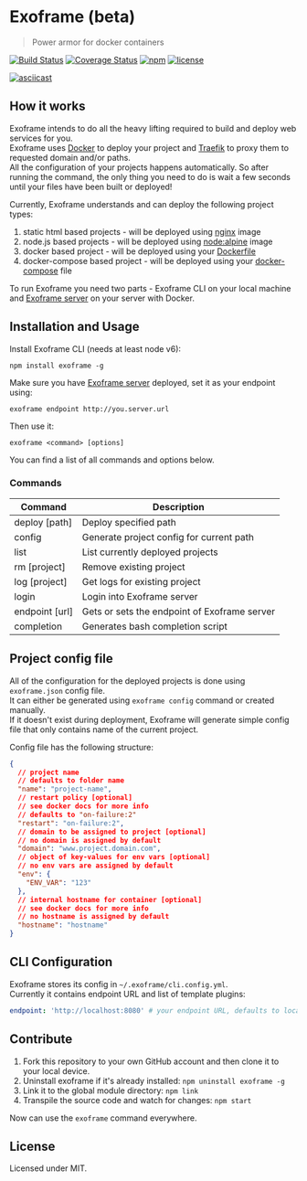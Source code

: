# Exoframe (beta)

> Power armor for docker containers

[![Build Status](https://travis-ci.org/exoframejs/exoframe.svg?branch=master)](https://travis-ci.org/exoframejs/exoframe)
[![Coverage Status](https://coveralls.io/repos/github/exoframejs/exoframe/badge.svg?branch=master)](https://coveralls.io/github/exoframejs/exoframe?branch=master)
[![npm](https://img.shields.io/npm/v/exoframe.svg?maxAge=2592000)](https://www.npmjs.com/package/exoframe)
[![license](https://img.shields.io/github/license/mashape/apistatus.svg?maxAge=2592000)](https://opensource.org/licenses/MIT)

[![asciicast](https://asciinema.org/a/121137.png)](https://asciinema.org/a/121137)

## How it works

Exoframe intends to do all the heavy lifting required to build and deploy web services for you.  
Exoframe uses [Docker](https://www.docker.com/) to deploy your project and [Traefik](https://traefik.io/) to proxy them to requested domain and/or paths.  
All the configuration of your projects happens automatically. So after running the command, the only thing you need to do is wait a few seconds until your files have been built or deployed!

Currently, Exoframe understands and can deploy the following project types:

1. static html based projects - will be deployed using [nginx](http://hub.docker.com/_/nginx) image
2. node.js based projects - will be deployed using [node:alpine](https://hub.docker.com/_/node) image
3. docker based project - will be deployed using your [Dockerfile](https://docs.docker.com/engine/reference/builder/)
4. docker-compose based project - will be deployed using your [docker-compose](https://docs.docker.com/compose/compose-file/) file

To run Exoframe you need two parts - Exoframe CLI on your local machine and [Exoframe server](https://github.com/exoframejs/exoframe-server) on your server with Docker.

## Installation and Usage

Install Exoframe CLI (needs at least node v6):

```
npm install exoframe -g
```

Make sure you have [Exoframe server](https://github.com/exoframejs/exoframe-server) deployed, set it as your endpoint using:

```
exoframe endpoint http://you.server.url
```

Then use it:

```
exoframe <command> [options]
```

You can find a list of all commands and options below.

### Commands

| Command                | Description |
| ---------------------- | ----------- |
| deploy [path]          | Deploy specified path |
| config                 | Generate project config for current path |
| list                   | List currently deployed projects |
| rm [project]           | Remove existing project |
| log [project]          | Get logs for existing project |
| login                  | Login into Exoframe server |
| endpoint [url]         | Gets or sets the endpoint of Exoframe server |
| completion             | Generates bash completion script  |

## Project config file

All of the configuration for the deployed projects is done using `exoframe.json` config file.  
It can either be generated using `exoframe config` command or created manually.  
If it doesn't exist during deployment, Exoframe will generate simple config file that only contains name of the current project.

Config file has the following structure:
```json
{
  // project name
  // defaults to folder name
  "name": "project-name",
  // restart policy [optional]
  // see docker docs for more info
  // defaults to "on-failure:2"
  "restart": "on-failure:2",
  // domain to be assigned to project [optional]
  // no domain is assigned by default
  "domain": "www.project.domain.com",
  // object of key-values for env vars [optional]
  // no env vars are assigned by default
  "env": {
    "ENV_VAR": "123"
  },
  // internal hostname for container [optional]
  // see docker docs for more info
  // no hostname is assigned by default
  "hostname": "hostname"
}
```

## CLI Configuration

Exoframe stores its config in `~/.exoframe/cli.config.yml`.  
Currently it contains endpoint URL and list of template plugins:

```yaml
endpoint: 'http://localhost:8080' # your endpoint URL, defaults to localhost
```

## Contribute

1. Fork this repository to your own GitHub account and then clone it to your local device.
2. Uninstall exoframe if it's already installed: `npm uninstall exoframe -g`
3. Link it to the global module directory: `npm link`
4. Transpile the source code and watch for changes: `npm start`

Now can use the `exoframe` command everywhere.

## License

Licensed under MIT.
